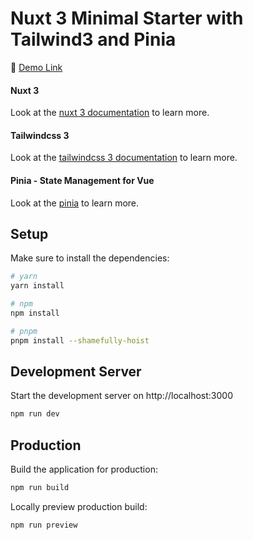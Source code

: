 # Nuxt 3 Minimal Starter with Tailwind3 and Pinia 

:link: [Demo Link](https://nuxt3-tailwind-pinia.surge.sh)

#### Nuxt 3
Look at the [nuxt 3 documentation](https://v3.nuxtjs.org) to learn more.

#### Tailwindcss 3
Look at the [tailwindcss 3 documentation](https://tailwindcss.com/docs/guides/nuxtjs) to learn more.

#### Pinia - State Management for Vue
Look at the [pinia](https://pinia.vuejs.org) to learn more.




## Setup

Make sure to install the dependencies:

```bash
# yarn
yarn install

# npm
npm install

# pnpm
pnpm install --shamefully-hoist
```

## Development Server

Start the development server on http://localhost:3000

```bash
npm run dev
```

## Production

Build the application for production:

```bash
npm run build
```

Locally preview production build:

```bash
npm run preview
```


